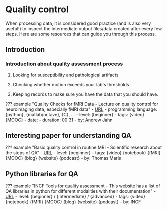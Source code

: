 # Quality control

When processing data, it is considered good practice (and is also very useful!) 
to inspect the intermediate output files/data created after every few steps. 
Here are some resources that can guide you through this process.

## Introduction

### Introduction about quality assessment process

1. Looking for susceptibility and pathological artifacts

2. Checking whether motion exceeds your lab's thresholds

3. Keeping records to make sure you have the data that you should have.
    
??? example "Quality Checks for fMRI Data - Lecture on quality control for neuroimaging data, especially fMRI data"
    -   [URL](https://www.youtube.com/watch?v=fvv2dr3pT7I)
    -   programming language: {python}, {matlab/octave}, {C}, ...
    -   level: {beginner} 
    -   tags: {video} {MOOC}
    -   date:
    -   duration: 00:31
    -   by: Andrew Jahn

 ## Interesting paper for understanding QA

??? example "Basic quality control in routine MRI - Scientific research about the steps of QA"
    -   [URL](https://www.sciencedirect.com/science/article/abs/pii/S112017971630401X)
    -   level: {beginner} 
    -   tags: {video} {notebook} {fMRI} {MOOC} {blog} {website} {podcast}
    -   by: Thomas Maris

## Python libraries for QA

??? example "INCF Tools for quality assessment - This website has a list of QA libraries in python for different modalities with their documentation"
    -   [URL](https://incf.github.io/niQC/tools)
    -   level: {beginner} / {intermediate} / {advanced}
    -   tags: {video} {notebook} {fMRI} {MOOC} {blog} {website} {podcast}
    -   by: INCF
